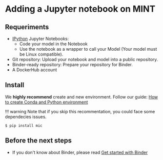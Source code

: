# Adding a Jupyter notebook on MINT


## Requeriments

- [IPython](https://ipython.org/) Jupyter Notebooks: 
    - Code your model in the Notebook
    - Use the notebook as a wrapper to call your Model (Your model must be Linux compatible).
- Git repository: Upload your notebook and model into a public repository.
- Binder-ready repository: Prepare your repository for Binder.
- A DockerHub account 

## Install

 We **highly recommend** create and new environment. Follow our guide: 
[How to create Conda and Python environment](creating_new_env.md)

!!! warning 
    Note that if you skip this recommentation, you could face some dependecies issues.

```
$ pip install mic
```

## Before the next steps


- If you don't know about Binder, please read [Get started with Binder](https://mybinder.readthedocs.io/en/latest/introduction.html#what-is-a-binder)